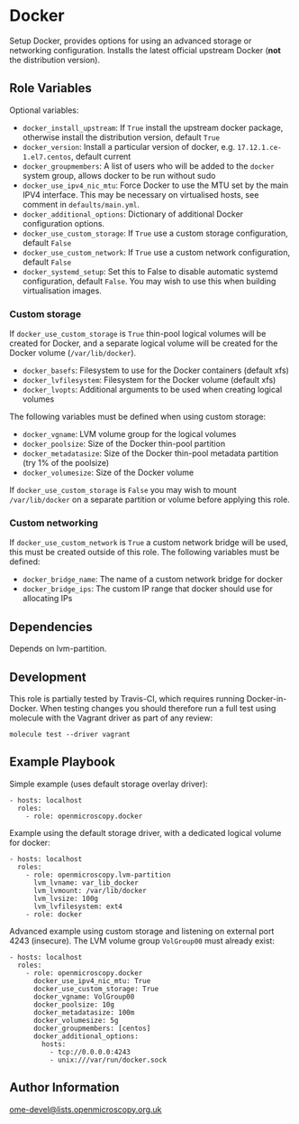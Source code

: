 Docker
======

Setup Docker, provides options for using an advanced storage or networking configuration.
Installs the latest official upstream Docker (**not** the distribution version).


Role Variables
--------------

Optional variables:
- `docker_install_upstream`: If `True` install the upstream docker package, otherwise install the distribution version, default `True`
- `docker_version`: Install a particular version of docker, e.g. `17.12.1.ce-1.el7.centos`, default current
- `docker_groupmembers`: A list of users who will be added to the `docker` system group, allows docker to be run without sudo
- `docker_use_ipv4_nic_mtu`: Force Docker to use the MTU set by the main IPV4 interface. This may be necessary on virtualised hosts, see comment in `defaults/main.yml`.
- `docker_additional_options`: Dictionary of additional Docker configuration options.
- `docker_use_custom_storage`: If `True` use a custom storage configuration, default `False`
- `docker_use_custom_network`: If `True` use a custom network configuration, default `False`
- `docker_systemd_setup`: Set this to False to disable automatic systemd configuration, default `False`.
  You may wish to use this when building virtualisation images.


### Custom storage

If `docker_use_custom_storage` is `True` thin-pool logical volumes will be created for Docker, and a separate logical volume will be created for the Docker volume (`/var/lib/docker`).

- `docker_basefs`: Filesystem to use for the Docker containers (default xfs)
- `docker_lvfilesystem`: Filesystem for the Docker volume (default xfs)
- `docker_lvopts`: Additional arguments to be used when creating logical volumes

The following variables must be defined when using custom storage:

- `docker_vgname`: LVM volume group for the logical volumes
- `docker_poolsize`: Size of the Docker thin-pool partition
- `docker_metadatasize`: Size of the Docker thin-pool metadata partition (try 1% of the poolsize)
- `docker_volumesize`: Size of the Docker volume

If `docker_use_custom_storage` is `False` you may wish to mount `/var/lib/docker` on a separate partition or volume before applying this role.


### Custom networking

If `docker_use_custom_network` is `True` a custom network bridge will be used, this must be created outside of this role.
The following variables must be defined:

- `docker_bridge_name`: The name of a custom network bridge for docker
- `docker_bridge_ips`: The custom IP range that docker should use for allocating IPs


Dependencies
------------

Depends on lvm-partition.


Development
-----------

This role is partially tested by Travis-CI, which requires running Docker-in-Docker.
When testing changes you should therefore run a full test using molecule with the Vagrant driver as part of any review:

    molecule test --driver vagrant


Example Playbook
----------------

Simple example (uses default storage overlay driver):

    - hosts: localhost
      roles:
        - role: openmicroscopy.docker

Example using the default storage driver, with a dedicated logical volume for docker:

    - hosts: localhost
      roles:
        - role: openmicroscopy.lvm-partition
          lvm_lvname: var_lib_docker
          lvm_lvmount: /var/lib/docker
          lvm_lvsize: 100g
          lvm_lvfilesystem: ext4
        - role: docker

Advanced example using custom storage and listening on external port 4243 (insecure).
The LVM volume group `VolGroup00` must already exist:

    - hosts: localhost
      roles:
        - role: openmicroscopy.docker
          docker_use_ipv4_nic_mtu: True
          docker_use_custom_storage: True
          docker_vgname: VolGroup00
          docker_poolsize: 10g
          docker_metadatasize: 100m
          docker_volumesize: 5g
          docker_groupmembers: [centos]
          docker_additional_options:
            hosts:
              - tcp://0.0.0.0:4243
              - unix:///var/run/docker.sock


Author Information
------------------

ome-devel@lists.openmicroscopy.org.uk
